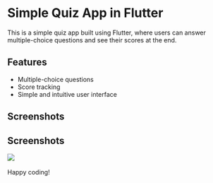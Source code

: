 # Simple Quiz App in Flutter

This is a simple quiz app built using Flutter, where users can answer multiple-choice questions and see their scores at the end.

## Features

- Multiple-choice questions
- Score tracking
- Simple and intuitive user interface

## Screenshots

## Screenshots

<img src="https://github.com/Naincy04/My-Portfolio-App/blob/master/portfolio.png"> &nbsp; &nbsp;

Happy coding!

